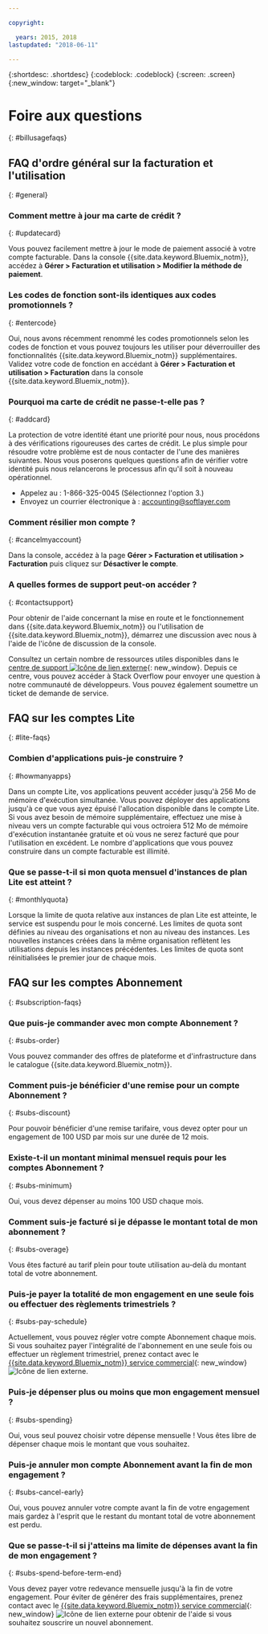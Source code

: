 ```yaml
---

copyright:

  years: 2015, 2018
lastupdated: "2018-06-11"

---
```


{:shortdesc: .shortdesc}
{:codeblock: .codeblock}
{:screen: .screen}
{:new_window: target="_blank"}

# Foire aux questions
{: #billusagefaqs} 

## FAQ d'ordre général sur la facturation et l'utilisation
{: #general}

### Comment mettre à jour ma carte de crédit ?
{: #updatecard}

Vous pouvez facilement mettre à jour le mode de paiement associé à votre compte facturable. Dans la console {{site.data.keyword.Bluemix_notm}}, accédez à **Gérer > Facturation et utilisation > Modifier la méthode de paiement**. 

### Les codes de fonction sont-ils identiques aux codes promotionnels ? 
{: #entercode}

Oui, nous avons récemment renommé les codes promotionnels selon les codes de fonction et vous pouvez toujours les utiliser pour déverrouiller des fonctionnalités {{site.data.keyword.Bluemix_notm}} supplémentaires. Validez votre code de fonction en accédant à **Gérer > Facturation et utilisation > Facturation** dans la console {{site.data.keyword.Bluemix_notm}}. 

### Pourquoi ma carte de crédit ne passe-t-elle pas ?
{: #addcard}

La protection de votre identité étant une priorité pour nous, nous procédons à des vérifications rigoureuses des cartes de crédit. Le plus simple pour résoudre votre problème est de nous contacter de l'une des manières suivantes. Nous vous poserons quelques questions afin de vérifier votre identité puis nous relancerons le processus afin qu'il soit à nouveau opérationnel. 

   * Appelez au : 1-866-325-0045 (Sélectionnez l'option 3.)
   * Envoyez un courrier électronique à : accounting@softlayer.com

### Comment résilier mon compte ?
{: #cancelmyaccount}

Dans la console, accédez à la page **Gérer > Facturation et utilisation > Facturation** puis cliquez sur **Désactiver le compte**.

### A quelles formes de support peut-on accéder ?
{: #contactsupport}

Pour obtenir de l'aide concernant la mise en route et le fonctionnement dans {{site.data.keyword.Bluemix_notm}} ou l'utilisation de {{site.data.keyword.Bluemix_notm}}, démarrez une discussion avec nous à l'aide de l'icône de discussion de la console. 

Consultez un certain nombre de ressources utiles disponibles dans le [centre de support ![Icône de lien externe](../icons/launch-glyph.svg)](https://console.bluemix.net/unifiedsupport/supportcenter){: new_window}. Depuis ce centre, vous pouvez accéder à Stack Overflow pour envoyer une question à notre communauté de développeurs. Vous pouvez également soumettre un ticket de demande de service.  

## FAQ sur les comptes Lite
{: #lite-faqs}

### Combien d'applications puis-je construire ?
{: #howmanyapps}

Dans un compte Lite, vos applications peuvent accéder jusqu'à 256 Mo de mémoire d'exécution simultanée. Vous pouvez déployer des applications jusqu'à ce que vous ayez épuisé l'allocation disponible dans le compte Lite. Si vous avez besoin de mémoire supplémentaire, effectuez une mise à niveau vers un compte facturable qui vous octroiera 512 Mo de mémoire d'exécution instantanée gratuite et où vous ne serez facturé que pour l'utilisation en excédent. Le nombre d'applications que vous pouvez construire dans un compte facturable est illimité.

### Que se passe-t-il si mon quota mensuel d'instances de plan Lite est atteint ?
{: #monthlyquota}

Lorsque la limite de quota relative aux instances de plan Lite est atteinte, le service est suspendu pour le mois concerné. Les limites de quota sont définies au niveau des organisations et non au niveau des instances. Les nouvelles instances créées dans la même organisation reflètent les utilisations depuis les instances précédentes. Les limites de quota sont réinitialisées le premier jour de chaque mois.

## FAQ sur les comptes Abonnement
{: #subscription-faqs}

### Que puis-je commander avec mon compte Abonnement ? 
{: #subs-order}

Vous pouvez commander des offres de plateforme et d'infrastructure dans le catalogue {{site.data.keyword.Bluemix_notm}}.

### Comment puis-je bénéficier d'une remise pour un compte Abonnement ? 
{: #subs-discount}

Pour pouvoir bénéficier d'une remise tarifaire, vous devez opter pour un engagement de 100 USD par mois sur une durée de 12 mois. 

### Existe-t-il un montant minimal mensuel requis pour les comptes Abonnement ? 
{: #subs-minimum}

Oui, vous devez dépenser au moins 100 USD chaque mois.

### Comment suis-je facturé si je dépasse le montant total de mon abonnement ?
{: #subs-overage}

Vous êtes facturé au tarif plein pour toute utilisation au-delà du montant total de votre abonnement.

### Puis-je payer la totalité de mon engagement en une seule fois ou effectuer des règlements trimestriels ?
{: #subs-pay-schedule}

Actuellement, vous pouvez régler votre compte Abonnement chaque mois. Si vous souhaitez payer l'intégralité de l'abonnement en une seule fois ou effectuer un règlement trimestriel, prenez contact avec le [{{site.data.keyword.Bluemix_notm}} service commercial](https://www.ibm.com/cloud-computing/bluemix/contact-us){: new_window} ![Icône de lien externe](../icons/launch-glyph.svg).

### Puis-je dépenser plus ou moins que mon engagement mensuel ?  
{: #subs-spending}

Oui, vous seul pouvez choisir votre dépense mensuelle ! Vous êtes libre de dépenser chaque mois le montant que vous souhaitez. 

### Puis-je annuler mon compte Abonnement avant la fin de mon engagement ?  
{: #subs-cancel-early}

Oui, vous pouvez annuler votre compte avant la fin de votre engagement mais gardez à l'esprit que le restant du montant total de votre abonnement est perdu. 

### Que se passe-t-il si j'atteins ma limite de dépenses avant la fin de mon engagement ?  
{: #subs-spend-before-term-end}

Vous devez payer votre redevance mensuelle jusqu'à la fin de votre engagement. Pour éviter de générer des frais supplémentaires, prenez contact avec le [{{site.data.keyword.Bluemix_notm}} service commercial](https://www.ibm.com/cloud-computing/bluemix/contact-us){: new_window} ![Icône de lien externe](../icons/launch-glyph.svg) pour obtenir de l'aide si vous souhaitez souscrire un nouvel abonnement. 















